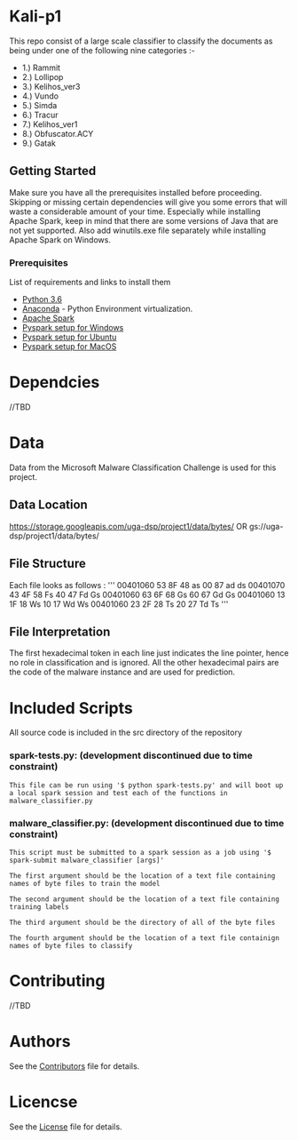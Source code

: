 # Kali-p1

This repo consist of a large scale classifier to classify the documents as being under one of the following nine categories :-
* 1.) Rammit
* 2.) Lollipop
* 3.) Kelihos_ver3
* 4.) Vundo
* 5.) Simda
* 6.) Tracur
* 7.) Kelihos_ver1
* 8.) Obfuscator.ACY
* 9.) Gatak


## Getting Started

Make sure you have all the prerequisites installed before proceeding. Skipping or missing certain dependencies will give you some errors that will waste a considerable amount of your time. Especially while installing Apache Spark, keep in mind that there are some versions of Java that are not yet supported. Also add winutils.exe file separately while installing Apache Spark on Windows.

### Prerequisites

List of requirements and links to install them

- [Python 3.6](https://www.python.org/downloads/release/python-360/)
- [Anaconda](https://www.anaconda.com/) - Python Environment virtualization.
- [Apache Spark](https://spark.apache.org/downloads.html)
- [Pyspark setup for Windows](https://medium.com/@GalarnykMichael/install-spark-on-windows-pyspark-4498a5d8d66c) 
- [Pyspark setup for Ubuntu](https://medium.com/@GalarnykMichael/install-spark-on-ubuntu-pyspark-231c45677de0)
- [Pyspark setup for MacOS](https://medium.com/@GalarnykMichael/install-spark-on-mac-pyspark-453f395f240b)

# Dependcies
//TBD


# Data
Data from the Microsoft Malware Classification Challenge is used for this project.
  ## Data Location
  https://storage.googleapis.com/uga-dsp/project1/data/bytes/<file>
  OR
  gs://uga-dsp/project1/data/bytes/<file>
  
  ## File Structure
  Each file looks as follows :
  '''
  00401060 53 8F 48 as 00 87 ad ds
  00401070 43 4F 58 Fs 40 47 Fd Gs
  00401060 63 6F 68 Gs 60 67 Gd Gs
  00401060 13 1F 18 Ws 10 17 Wd Ws
  00401060 23 2F 28 Ts 20 27 Td Ts
  '''
  ## File Interpretation
  The first hexadecimal token in each line just indicates the line pointer, hence no role in classification and is ignored.
  All the other hexadecimal pairs are the code of the malware instance and are used for prediction. 

# Included Scripts
All source code is included in the src directory of the repository

  ### spark-tests.py: (development discontinued due to time constraint)
    This file can be run using '$ python spark-tests.py' and will boot up a local spark session and test each of the functions in malware_classifier.py
  ### malware_classifier.py: (development discontinued due to time constraint)
    This script must be submitted to a spark session as a job using '$ spark-submit malware_classifier [args]'
    
    The first argument should be the location of a text file containing names of byte files to train the model
    
    The second argument should be the location of a text file containing training labels
    
    The third argument should be the directory of all of the byte files
    
    The fourth argument should be the location of a text file containign names of byte files to classify
    

# Contributing
//TBD

# Authors
See the [Contributors](https://github.com/dsp-uga/Kali-p1/blob/master/CONTRIBUTORS.md) file for details.

# Licencse
See the [License](https://github.com/dsp-uga/Kali-p1/blob/master/LICENSE) file for details.


